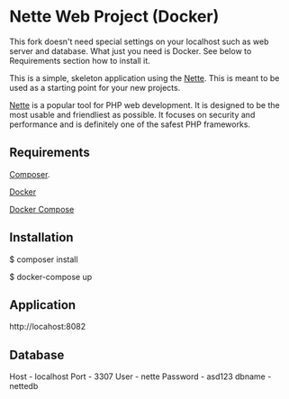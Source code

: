 Nette Web Project (Docker)
=================

This fork doesn't need special settings on your localhost such as web server and database. What just you need is Docker. See below to Requirements section how to install it. 

This is a simple, skeleton application using the [Nette](https://nette.org). This is meant to
be used as a starting point for your new projects.

[Nette](https://nette.org) is a popular tool for PHP web development.
It is designed to be the most usable and friendliest as possible. It focuses
on security and performance and is definitely one of the safest PHP frameworks.

Requirements
------------

[Composer](https://doc.nette.org/composer).

[Docker](https://docs.docker.com/engine/installation/)

[Docker Compose](https://docs.docker.com/compose/)


Installation
------------

$ composer install

$ docker-compose up


Application
----------------

http://locahost:8082


Database
----------------
Host - localhost
Port -  3307
User - nette
Password - asd123
dbname - nettedb

